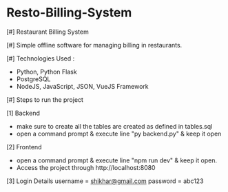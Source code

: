 # Resto-Billing-System

[#] Restaurant Billing System

[#] Simple offline software for managing billing in restaurants.

[#] Technologies Used :
- Python, Python Flask
- PostgreSQL
- NodeJS, JavaScript, JSON, VueJS Framework


[#] Steps to run the project

[1] Backend
- make sure to create all the tables are created as defined in      tables.sql
- open a command prompt & execute line 
       "py backend.py"
  & keep it open

[2] Frontend
- open a command prompt & execute line
       "npm run dev"
  & keep it open. 
- Access the project through  http://localhost:8080

[3] Login Details
    username = shikhar@gmail.com
    password = abc123
